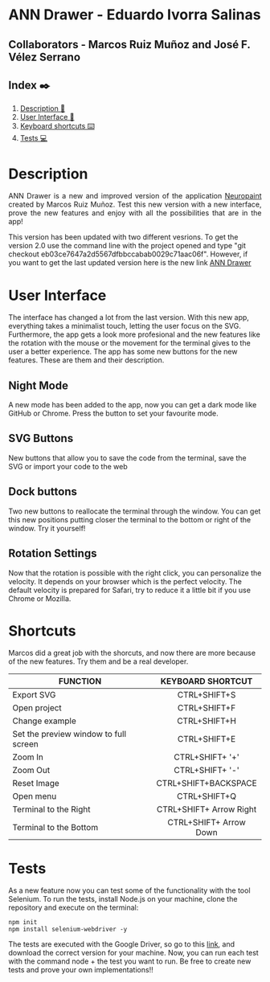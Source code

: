 # ANN Drawer - Eduardo Ivorra Salinas

## Collaborators - Marcos Ruiz Muñoz and José F. Vélez Serrano

## Index ✒️
1. [Description 🚀](#description)
2. [User Interface 🎨](#ui)
3. [Keyboard shortcuts ⌨️](#shortcuts)
4. [Tests 💻](#tests)

<a name="description"></a>
 # Description
<p align="justify">
    ANN Drawer is a new and improved version of the application <a href="https://neuropaint.github.io/">Neuropaint</a> created by Marcos Ruiz Muñoz. Test this new version with a new interface, prove the new features and enjoy with all the possibilities that are in the app! 
</p>

This version has been updated with two different vesrions. To get the version 2.0 use the command line with the project opened and type "git checkout eb03ce7647a2d5567dfbbccabab0029c71aac06f". 
However, if you want to get the last updated version here is the new link <a href="https://jfvelezserrano.github.io/ANNDrawer">ANN Drawer</a> 

<a name="ui"></a>
# User Interface
<p align="justify">
 
 The interface has changed a lot from the last version. With this new app, everything takes a minimalist touch, letting the user focus on the SVG. Furthermore, the app gets a look more profesional and the new features like the rotation with the mouse or the movement for the terminal gives to the user a better experience. 
 The app has some new buttons for the new features. These are them and their description.
</p>

 ## Night Mode

 <p>
    A new mode has been added to the app, now you can get a dark mode like GitHub or Chrome. Press the button to set your favourite mode.
 </p>

 ## SVG Buttons

 <p>
    New buttons that allow you to save the code from the terminal, save the SVG or import your code to the web
 </p>

 ## Dock buttons

 <p>
    Two new buttons to reallocate the terminal through the window. You can get this new positions putting closer the terminal to the bottom or right of the window. Try it yourself!
 </p>

 ## Rotation Settings

 <p>
    Now that the rotation is possible with the right click, you can personalize the velocity. It depends on your browser which is the perfect velocity. The default velocity is prepared for Safari, try to reduce it a little bit if you use Chrome or Mozilla.
 </p>

<a name="Shortcuts"></a>
# Shortcuts
<p>
    Marcos did a great job with the shorcuts, and now there are more because of the new features. Try them and be a real developer.
</p>

|   FUNCTION      | KEYBOARD SHORTCUT  |
| ------------- |:-----------------:|
| Export SVG      | CTRL+SHIFT+S |
| Open project      |    CTRL+SHIFT+F |
| Change example |   CTRL+SHIFT+H  |
| Set the preview window to full screen |    CTRL+SHIFT+E |
| Zoom In |  CTRL+SHIFT+ '+' |
| Zoom Out |  CTRL+SHIFT+ '-' |
| Reset Image |  CTRL+SHIFT+BACKSPACE |
| Open menu |  CTRL+SHIFT+Q |
| Terminal to the Right |  CTRL+SHIFT+ Arrow Right |
| Terminal to the Bottom |  CTRL+SHIFT+ Arrow Down |


<a name="Tests"></a>
# Tests
<p>
    As a new feature now you can test some of the functionality with the tool Selenium. To run the tests, install Node.js on your machine, clone the repository and execute on the terminal:
 
 ```
 npm init
 npm install selenium-webdriver -y
 ```
 
The tests are executed with the Google Driver, so go to this <a href="https://chromedriver.chromium.org/home">link</a>, and download the correct version for your machine. 
 Now, you can run each test with the command node + the test you want to run. Be free to create new tests and prove your own implementations!!
 
</p>
